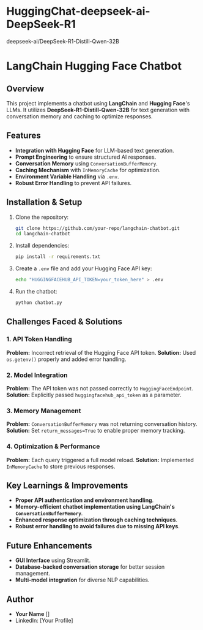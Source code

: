 # HuggingChat-deepseek-ai-DeepSeek-R1
deepseek-ai/DeepSeek-R1-Distill-Qwen-32B


# LangChain Hugging Face Chatbot

## Overview
This project implements a chatbot using **LangChain** and **Hugging Face**'s LLMs. It utilizes **DeepSeek-R1-Distill-Qwen-32B** for text generation with conversation memory and caching to optimize responses.

## Features
- **Integration with Hugging Face** for LLM-based text generation.
- **Prompt Engineering** to ensure structured AI responses.
- **Conversation Memory** using `ConversationBufferMemory`.
- **Caching Mechanism** with `InMemoryCache` for optimization.
- **Environment Variable Handling** via `.env`.
- **Robust Error Handling** to prevent API failures.

## Installation & Setup
1. Clone the repository:
   ```bash
   git clone https://github.com/your-repo/langchain-chatbot.git
   cd langchain-chatbot
   ```
2. Install dependencies:
   ```bash
   pip install -r requirements.txt
   ```
3. Create a `.env` file and add your Hugging Face API key:
   ```bash
   echo "HUGGINGFACEHUB_API_TOKEN=your_token_here" > .env
   ```
4. Run the chatbot:
   ```bash
   python chatbot.py
   ```

## Challenges Faced & Solutions
### 1. API Token Handling
**Problem:** Incorrect retrieval of the Hugging Face API token.
**Solution:** Used `os.getenv()` properly and added error handling.

### 2. Model Integration
**Problem:** The API token was not passed correctly to `HuggingFaceEndpoint`.
**Solution:** Explicitly passed `huggingfacehub_api_token` as a parameter.

### 3. Memory Management
**Problem:** `ConversationBufferMemory` was not returning conversation history.
**Solution:** Set `return_messages=True` to enable proper memory tracking.

### 4. Optimization & Performance
**Problem:** Each query triggered a full model reload.
**Solution:** Implemented `InMemoryCache` to store previous responses.

## Key Learnings & Improvements
- **Proper API authentication and environment handling**.
- **Memory-efficient chatbot implementation using LangChain's `ConversationBufferMemory`**.
- **Enhanced response optimization through caching techniques**.
- **Robust error handling to avoid failures due to missing API keys**.

## Future Enhancements
- **GUI Interface** using Streamlit.
- **Database-backed conversation storage** for better session management.
- **Multi-model integration** for diverse NLP capabilities.

## Author
- **Your Name** []
- LinkedIn: [Your Profile]



